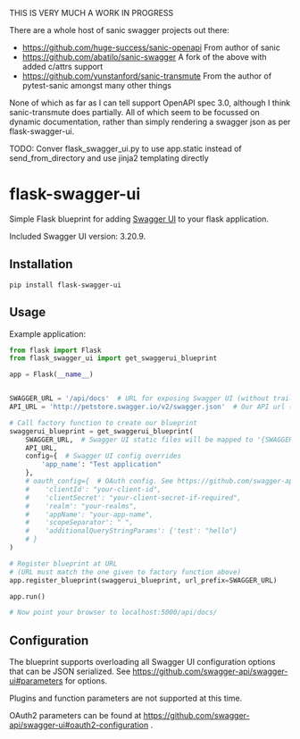 
THIS IS VERY MUCH A WORK IN PROGRESS

There are a whole host of sanic swagger projects out there:

 - https://github.com/huge-success/sanic-openapi From author of sanic
 - https://github.com/abatilo/sanic-swagger A fork of the above with added c/attrs support
 - https://github.com/yunstanford/sanic-transmute From the author of pytest-sanic amongst many other things

None of which as far as I can tell support OpenAPI spec 3.0, although I think sanic-transmute does partially. All of which seem to be focussed on dynamic documentation, rather than simply rendering a swagger json as per flask-swagger-ui. 


TODO:
Conver flask_swagger_ui.py to use app.static instead of send_from_directory and use jinja2 templating directly


# flask-swagger-ui

Simple Flask blueprint for adding [Swagger UI](https://github.com/swagger-api/swagger-ui) to your flask application.

Included Swagger UI version: 3.20.9.

## Installation

`pip install flask-swagger-ui`

## Usage

Example application:

```python
from flask import Flask
from flask_swagger_ui import get_swaggerui_blueprint

app = Flask(__name__)


SWAGGER_URL = '/api/docs'  # URL for exposing Swagger UI (without trailing '/')
API_URL = 'http://petstore.swagger.io/v2/swagger.json'  # Our API url (can of course be a local resource)

# Call factory function to create our blueprint
swaggerui_blueprint = get_swaggerui_blueprint(
    SWAGGER_URL,  # Swagger UI static files will be mapped to '{SWAGGER_URL}/dist/'
    API_URL,
    config={  # Swagger UI config overrides
        'app_name': "Test application"
    },
    # oauth_config={  # OAuth config. See https://github.com/swagger-api/swagger-ui#oauth2-configuration .
    #    'clientId': "your-client-id",
    #    'clientSecret': "your-client-secret-if-required",
    #    'realm': "your-realms",
    #    'appName': "your-app-name",
    #    'scopeSeparator': " ",
    #    'additionalQueryStringParams': {'test': "hello"}
    # }
)

# Register blueprint at URL
# (URL must match the one given to factory function above)
app.register_blueprint(swaggerui_blueprint, url_prefix=SWAGGER_URL)

app.run()

# Now point your browser to localhost:5000/api/docs/

```

## Configuration

The blueprint supports overloading all Swagger UI configuration options that can be JSON serialized.
See https://github.com/swagger-api/swagger-ui#parameters for options.

Plugins and function parameters are not supported at this time.

OAuth2 parameters can be found at https://github.com/swagger-api/swagger-ui#oauth2-configuration .
